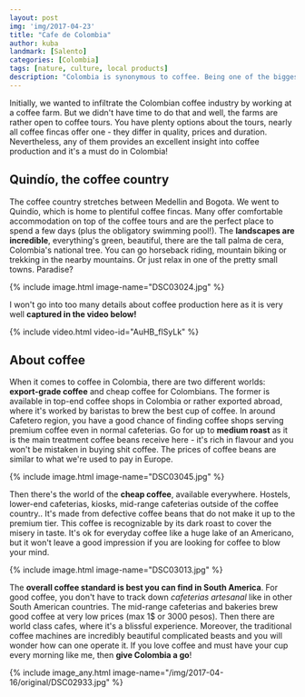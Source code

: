 ```yaml
---
layout: post
img: 'img/2017-04-23'
title: "Cafe de Colombia​"
author: kuba
landmark: [Salento]
categories: [Colombia]
tags: [nature, culture, local products]
description: "Colombia is synonymous to coffee. Being one of the biggest coffee producer in the world, we visited a coffee farm in the Cafetero region to find out all about coffee."
---
```


Initially, we wanted to infiltrate the Colombian coffee  industry by working at a coffee farm. But we didn't have time to do that and well, the farms are rather open to coffee tours. You have plenty options about the tours, nearly all coffee fincas offer one - they differ in quality, prices and duration. Nevertheless, any of them provides an excellent insight into coffee production and it's a must do in Colombia!

## Quindío, the coffee country

The coffee country stretches between Medellin and Bogota. We went to Quindío, which is home to plentiful coffee fincas. Many offer comfortable accommodation on top of the coffee tours and are the perfect place to spend a few days (plus the obligatory swimming pool!). The **landscapes are incredible**, everything's green, beautiful, there are the tall palma de cera, Colombia's national tree. You can go horseback riding, mountain  biking or trekking in the nearby mountains. Or just relax in one of the pretty small towns. Paradise?

{% include image.html image-name="DSC03024.jpg" %}

I won't go into too many details about coffee production here as it is very well **captured in the video below!**

{% include video.html video-id="AuHB_fISyLk" %}

## About coffee 

When it comes to coffee in Colombia, there are two different worlds: **export-grade coffee** and cheap coffee for Colombians. The former is available in top-end coffee shops in Colombia or rather exported abroad, where it's worked by baristas to brew the best cup of coffee. In around Cafetero region, you have a good chance of finding coffee shops serving premium coffee even in normal cafeterias. Go for up to **medium roast** as it is the main treatment coffee beans receive here - it's rich in flavour and you won't be mistaken in buying shit coffee. The prices of coffee beans are similar to what we're used to pay in Europe.

{% include image.html image-name="DSC03045.jpg" %}

Then there's the world of the **cheap coffee**, available everywhere. Hostels, lower-end cafeterias, kiosks, mid-range cafeterias outside of the coffee country.. It's made from defective coffee beans that do not make it up to the premium tier. This coffee is recognizable by its dark roast to cover the misery in taste. It's ok for everyday coffee like a huge lake of an Americano, but it won't leave a good impression if you are looking for coffee to blow your mind. 

{% include image.html image-name="DSC03013.jpg" %}

The **overall coffee standard is best you can find in South America**. For good coffee, you don't have to track down *cafeterias artesanal* like in other South American countries. The mid-range cafeterias and bakeries brew good coffee at very low prices (max 1$ or 3000 pesos). Then there are world class cafes, where it's a blissful experience. Moreover, the traditional coffee machines are incredibly beautiful complicated beasts and you will wonder how can one operate it. If you love coffee and must have your cup every morning like me, then **give Colombia a go**!

{% include image_any.html image-name="/img/2017-04-16/original/DSC02933.jpg" %}

